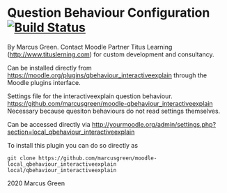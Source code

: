 # Question Behaviour Configuration [![Build Status](https://travis-ci.com/marcusgreen/moodle-local_qbehaviour_interactiveexplain.svg?branch=master)](https://travis-ci.com/marcusgreen/moodle-local_qbehaviour_interactiveexplain)

By Marcus Green. Contact Moodle Partner Titus Learning (http://www.tituslerning.com) for custom development and consultancy.

Can be installed directly from https://moodle.org/plugins/qbehaviour_interactiveexplain
through the Moodle plugins interface.

Settings file for the interactiveexplain question behaviour.
https://github.com/marcusgreen/moodle-qbehaviour_interactiveexplain
Necessary because quesiton behaviours do not read settings themselves.

Can be accessed directly via
http://yourmoodle.org/admin/settings.php?section=local_qbehaviour_interactiveexplain

To install this plugin you can do so directly as

    git clone https://github.com/marcusgreen/moodle-local_qbehaviour_interactiveexplain local/qbehaviour_interactiveexplain

2020 Marcus Green

